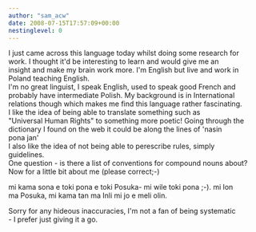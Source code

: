 ```yaml
---
author: "sam_acw"
date: 2008-07-15T17:57:09+00:00
nestinglevel: 0
---
```

I just came across this language today whilst doing some research for  
work. I thought it'd be interesting to learn and would give me an  
insight and make my brain work more. I'm English but live and work in  
Poland teaching English.  
I'm no great linguist, I speak English, used to speak good French and  
probably have intermediate Polish. My background is in International  
relations though which makes me find this language rather fascinating.  
I like the idea of being able to translate something such as  
"Universal Human Rights" to something more poetic! Going through the  
dictionary I found on the web it could be along the lines of 'nasin  
pona jan'  
I also like the idea of not being able to perescribe rules, simply  
guidelines.  
One question - is there a list of conventions for compound nouns about?  
Now for a little bit about me (please correct;-)  
  
mi kama sona e toki pona e toki Posuka- mi wile toki pona ;-). mi lon  
ma Posuka, mi kama tan ma Inli mi jo e meli olin.  
  
Sorry for any hideous inaccuracies, I'm not a fan of being systematic  
\- I prefer just giving it a go.